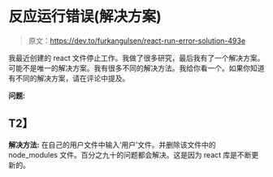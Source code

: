 # 反应运行错误(解决方案)

> 原文：<https://dev.to/furkangulsen/react-run-error-solution-493e>

我最近创建的 react 文件停止工作。我做了很多研究，最后我有了一个解决方案。可能不是唯一的解决方案。我有很多不同的解决方法。我给你看一个。如果你知道有不同的解决方案，请在评论中提及。

**问题:**

## T2】

**解决方法:**
在自己的用户文件中输入‘用户’文件。并删除该文件中的 node_modules 文件。百分之九十的问题都会解决。这是因为 react 库是不断更新的。